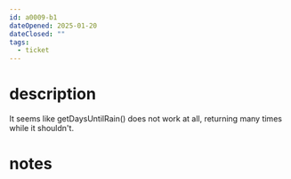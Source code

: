```yaml
---
id: a0009-b1
dateOpened: 2025-01-20
dateClosed: ""
tags:
  - ticket
---
```

# description
It seems like getDaysUntilRain() does not work at all, returning many times while it shouldn't. 
# notes
